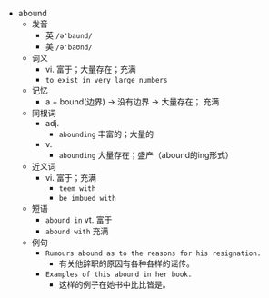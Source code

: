 - abound
  - 发音
    - 英 `/ə'baund/`
    - 美 `/ə'baʊnd/`
  - 词义
    - vi. 富于；大量存在；充满
    - `to exist in very large numbers`
  - 记忆
    - a + bound(边界) → 没有边界 → 大量存在； 充满
  - 同根词
    - adj.
      - `abounding` 丰富的；大量的
    - v.
      - `abounding` 大量存在；盛产（abound的ing形式）
  - 近义词
    - vi. 富于；充满
      - `teem with`
      - `be imbued with`
  - 短语
    - `abound in` vt. 富于 
    - `abound with` 充满 
  - 例句
    - `Rumours abound as to the reasons for his resignation.`
      - 有关他辞职的原因有各种各样的谣传。
    - `Examples of this abound in her book.`
      - 这样的例子在她书中比比皆是。

